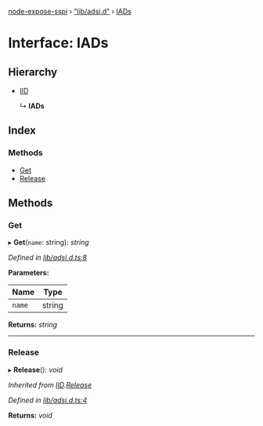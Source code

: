 [node-expose-sspi](../README.md) › ["lib/adsi.d"](../modules/_lib_adsi_d_.md) › [IADs](_lib_adsi_d_.iads.md)

# Interface: IADs

## Hierarchy

* [IID](_lib_adsi_d_.iid.md)

  ↳ **IADs**

## Index

### Methods

* [Get](_lib_adsi_d_.iads.md#get)
* [Release](_lib_adsi_d_.iads.md#release)

## Methods

###  Get

▸ **Get**(`name`: string): *string*

*Defined in [lib/adsi.d.ts:8](https://github.com/jlguenego/node-expose-sspi/blob/7b16afe/lib/adsi.d.ts#L8)*

**Parameters:**

Name | Type |
------ | ------ |
`name` | string |

**Returns:** *string*

___

###  Release

▸ **Release**(): *void*

*Inherited from [IID](_lib_adsi_d_.iid.md).[Release](_lib_adsi_d_.iid.md#release)*

*Defined in [lib/adsi.d.ts:4](https://github.com/jlguenego/node-expose-sspi/blob/7b16afe/lib/adsi.d.ts#L4)*

**Returns:** *void*
